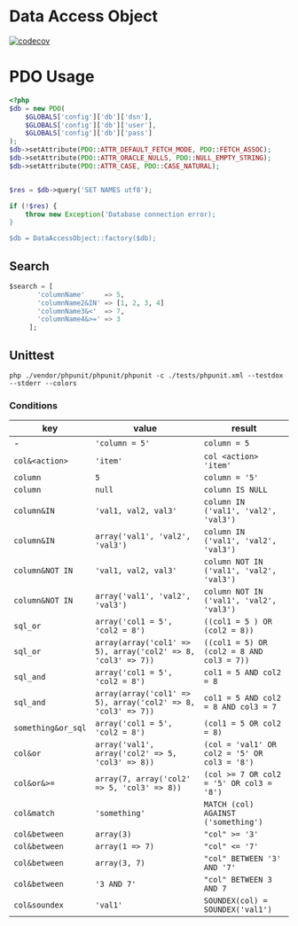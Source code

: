 # Data Access Object

[![codecov](https://codecov.io/gh/jtrw/dao/branch/master/graph/badge.svg?token=FYMTSQDQP5)](https://codecov.io/gh/jtrw/dao)

PDO Usage
===================

```php
<?php
$db = new PDO(
    $GLOBALS['config']['db']['dsn'],
    $GLOBALS['config']['db']['user'],
    $GLOBALS['config']['db']['pass']
);
$db->setAttribute(PDO::ATTR_DEFAULT_FETCH_MODE, PDO::FETCH_ASSOC); 
$db->setAttribute(PDO::ATTR_ORACLE_NULLS, PDO::NULL_EMPTY_STRING); 
$db->setAttribute(PDO::ATTR_CASE, PDO::CASE_NATURAL); 


$res = $db->query('SET NAMES utf8');

if (!$res) {
    throw new Exception('Database connection error);
}

$db = DataAccessObject::factory($db);
```

## Search
```sql
$search = [
       'columnName'     => 5,
       'columnName2&IN' => [1, 2, 3, 4]
       'columnName3&<'  => 7,
       'columnName4&>=' => 3
     ];
```

## Unittest

`php ./vendor/phpunit/phpunit/phpunit -c ./tests/phpunit.xml --testdox --stderr --colors`

### Conditions

|    key           |    value                                                   |    result                                  |
|------------------|------------------------------------------------------------|--------------------------------------------|
|-                 |`'column = 5'`                                              |`column = 5`                                |
|`col&<action>`    |`'item'`                                                    |`col <action> 'item'`                       |
|`column`          |`5`                                                         |`column = '5'`                              |
|`column`          |`null`                                                      |`column IS NULL`                            |
|`column&IN`       |`'val1, val2, val3'`                                        |`column IN ('val1', 'val2', 'val3')`        |
|`column&IN`       |`array('val1', 'val2', 'val3')`                             |`column IN ('val1', 'val2', 'val3')`        |
|`column&NOT IN`   |`'val1, val2, val3'`                                        |`column NOT IN ('val1', 'val2', 'val3')`    |
|`column&NOT IN`   |`array('val1', 'val2', 'val3')`                             |`column NOT IN ('val1', 'val2', 'val3')`    |
|`sql_or`          |`array('col1 = 5', 'col2 = 8')`                             |`((col1 = 5 ) OR (col2 = 8))`               |
|`sql_or`          |`array(array('col1' => 5), array('col2' => 8, 'col3' => 7))`|`((col1 = 5) OR (col2 = 8 AND col3 = 7))`   |
|`sql_and`         |`array('col1 = 5', 'col2 = 8')`                             |`col1 = 5 AND col2 = 8`                     |
|`sql_and`         |`array(array('col1' => 5), array('col2' => 8, 'col3' => 7))`|`col1 = 5 AND col2 = 8 AND col3 = 7`        |
|`something&or_sql`|`array('col1 = 5', 'col2 = 8')`                             |`(col1 = 5 OR col2 = 8)`                    |
|`col&or`          |`array('val1', array('col2' => 5, 'col3' => 8))`            |`(col = 'val1' OR col2 = '5' OR col3 = '8')`|
|`col&or&>=`       |`array(7, array('col2' => 5, 'col3' => 8))`                 |`(col >= 7 OR col2 = '5' OR col3 = '8')`    |
|`col&match`       |`'something'`                                               |`MATCH (col) AGAINST ('something')`         |
|`col&between`     |`array(3)`                                                  |`"col" >= '3'`                              |
|`col&between`     |`array(1 => 7)`                                             |`"col" <= '7'`                              |
|`col&between`     |`array(3, 7)`                                               |`"col" BETWEEN '3' AND '7'`                 |
|`col&between`     |`'3 AND 7'`                                                 |`"col" BETWEEN 3 AND 7`                     |
|`col&soundex`     |`'val1'`                                                    |`SOUNDEX(col) = SOUNDEX('val1')`            |